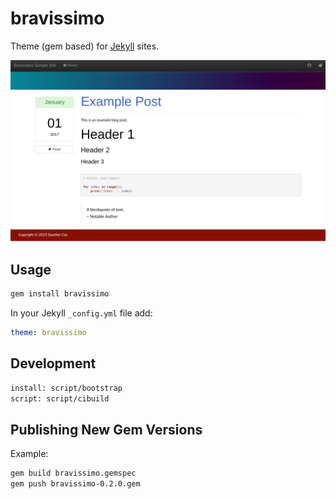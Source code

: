 # bravissimo

Theme (gem based) for [Jekyll](https://jekyllrb.com/) sites.

![Example Site](./template.png)

## Usage

```bash
gem install bravissimo
```

In your Jekyll `_config.yml` file add:

```yaml
theme: bravissimo
```

## Development

```bash
install: script/bootstrap
script: script/cibuild
```

## Publishing New Gem Versions

Example:

```bash
gem build bravissimo.gemspec
gem push bravissimo-0.2.0.gem
```
